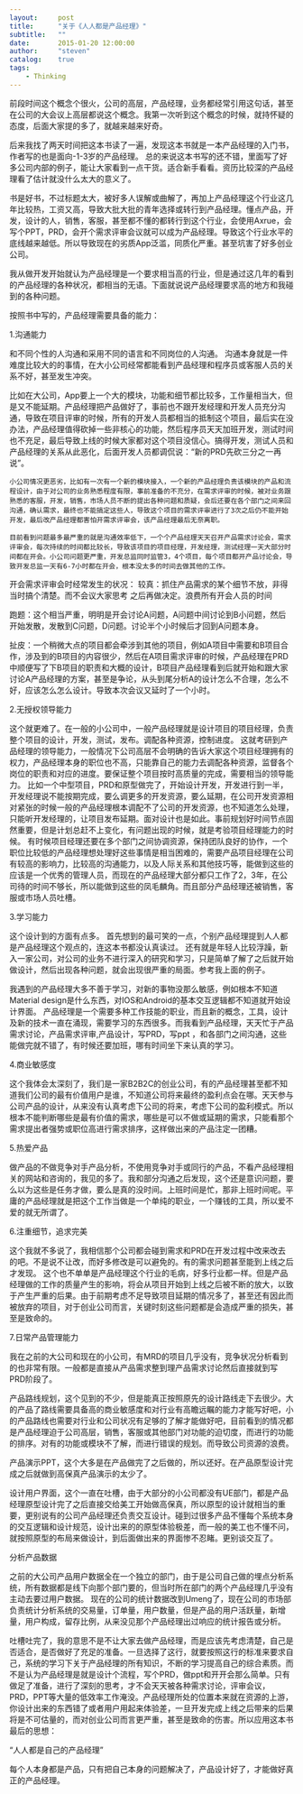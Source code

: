 ```yaml
---
layout:     post
title:      "关于《人人都是产品经理》"
subtitle:   ""
date:       2015-01-20 12:00:00
author:     "steven"
catalog:    true
tags:
    - Thinking
---
```


前段时间这个概念个很火，公司的高层，产品经理，业务都经常引用这句话，甚至在公司的大会议上高层都说这个概念。我第一次听到这个概念的时候，就持怀疑的态度，后面大家提的多了，就越来越来好奇。

后来我找了两天时间把这本书读了一遍，发现这本书就是一本产品经理的入门书，作者写的也是面向-1-3岁的产品经理。
总的来说这本书写的还不错，里面写了好多公司内部的例子，能让大家看到一点干货。适合新手看看。资历比较深的产品经理看了估计就没什么太大的意义了。

书是好书，不过标题太大，被好多人误解或曲解了，再加上产品经理这个行业这几年比较热，工资又高，导致大批大批的青年选择或转行到产品经理。懂点产品，开发，设计的人，销售，客服，甚至都不懂的都转行到这个行业，会使用Axrue，会写个PPT，PRD，会开个需求评审会议就可以成为产品经理。导致这个行业水平的底线越来越低。所以导致现在的劣质App泛滥，同质化严重。甚至坑害了好多创业公司。

我从做开发开始就认为产品经理是一个要求相当高的行业，但是通过这几年的看到的产品经理的各种状况，都相当的无语。下面就说说产品经理要求高的地方和我碰到的各种问题。

按照书中写的，产品经理需要具备的能力：

1.沟通能力

  和不同个性的人沟通和采用不同的语言和不同岗位的人沟通。
  沟通本身就是一件难度比较大的的事情，在大小公司经常都能看到产品经理和程序员或客服人员的关系不好，甚至发生冲突。

  比如在大公司，App要上一个大的模块，功能和细节都比较多，工作量相当大，但是又不能延期。产品经理把产品做好了，事前也不跟开发经理和开发人员充分沟通，导致在项目评审的时候，所有的开发人员都相当的抵制这个项目，最后实在没办法，产品经理值得砍掉一些非核心的功能，然后程序员天天加班开发，测试时间也不充足，最后导致上线的时候大家都对这个项目没信心。搞得开发，测试人员和产品经理的关系从此恶化，后面开发人员都调侃说：“新的PRD先砍三分之一再说”。

    小公司情况更恶劣，比如有一次有一个新的模块接入，一个新的产品经理负责该模块的产品和流程设计，由于对公司的业务熟悉程度有限，事前准备的不充分，在需求评审的时候，被对业务跟熟悉的客服，开发，销售，市场人员不断的提出各种问题和质疑，会后还要在各个部门之间来回沟通，确认需求，最终也不能搞定这些人，导致这个项目的需求评审进行了3次之后仍不能开始开发，最后改产品经理都害怕开需求评审会，该产品经理最后无奈离职。

    目前看到问题最多最严重的就是沟通效率低下，一个个产品经理天天召开产品需求讨论会，需求评审会，每次持续的时间都比较长，导致该项目的项目经理，开发经理，测试经理一天大部分时间都在开会。小公司问题更严重，开发总监同时监管3，4个项目，每个项目都开产品讨论会，导致开发总监一天有6-7小时都在开会，根本没太多的时间去做其他的工作。
开会需求评审会时经常发生的状况：
 较真：抓住产品需求的某个细节不放，非得当时搞个清楚。而不会议大家思考  之后再做决定。浪费所有开会人员的时间

跑题：这个相当严重，明明是开会讨论A问题，A问题中间讨论到B小问题，然后开始发散，发散到C问题，D问题。讨论半个小时候后才回到A问题本身。

扯皮：一个稍微大点的项目都会牵涉到其他的项目，例如A项目中需要和B项目合作，涉及到的B项目的内容很少，然后在A项目需求评审的时候，产品经理在PRD中顺便写了下B项目的职责和大概的设计，B项目产品经理看到后就开始和跟大家讨论A产品经理的方案，甚至是争论，从头到尾分析A的设计怎么不合理，怎么不好，应该怎么怎么设计。导致本次会议又延时了一个小时。

2.无授权领导能力

   这个就更难了。在一般的小公司中，一般产品经理就是设计项目的项目经理，负责整个项目的设计，开发，测试，发布。调配各种资源，控制进度。
这就考研到产品经理的领导能力，一般情况下公司高层不会明确的告诉大家这个项目经理拥有的权力，产品经理本身的职位也不高，只能靠自己的能力去调配各种资源，监督各个岗位的职责和对应的进度。要保证整个项目按时高质量的完成，需要相当的领导能力。
比如一个中型项目，PRD和原型做完了，开始设计开发，开发进行到一半，开发经理说不能按期完成，要么调更多的开发资源，要么延期，在公司开发资源相对紧张的时候一般的产品经理根本调配不了公司的开发资源，也不知道怎么处理，只能听开发经理的，让项目发布延期。面对设计也是如此。事前规划好时间节点固然重要，但是计划总赶不上变化，有问题出现的时候，就是考验项目经理能力的时候。
有时候项目经理还要在多个部门之间协调资源，保持团队良好的协作，一个职位比较低的产品经理想处理好这些事情是相当困难的，需要产品项目经理在公司有较高的影响力，比较高的沟通能力，以及人际关系和其他技巧等，能做到这些的应该是一个优秀的管理人员，而现在的产品经理大部分都只工作了2，3年，在公司待的时间不够长，所以能做到这些的凤毛麟角。而且部分产品经理还被销售，客服或市场人员吐槽。

3.学习能力

  这个设计到的方面有点多。
  首先想到的最可笑的一点，个别产品经理提到人人都是产品经理这个观点的，连这本书都没认真读过。
还有就是年轻人比较浮躁，新入一家公司，对公司的业务不进行深入的研究和学习，只是简单了解了之后就开始做设计，然后出现各种问题，就会出现很严重的局面。参考我上面的例子。

我遇到的产品经理大多不善于学习，对新的事物没那么敏感，例如根本不知道Material design是什么东西，对IOS和Android的基本交互逻辑都不知道就开始设计界面。
产品经理是一个需要多种工作技能的职业，而且新的概念，工具，设计及新的技术一直在涌现，需要学习的东西很多。而我看到产品经理，天天忙于产品需求讨论，产品需求评审,产品设计，写PRD，写ppt ，和各部门之间沟通，这些能做完就不错了，有时候还要加班，哪有时间坐下来认真的学习。

4.商业敏感度

   这个我体会太深刻了，我们是一家B2B2C的创业公司，有的产品经理甚至都不知道我们公司的最有价值用户是谁，不知道公司将来最终的盈利点会在哪。天天参与公司产品的设计，从来没有认真考虑下公司的将来，考虑下公司的盈利模式。所以根本不能判断哪些是最有价值的需求，哪些是可以不做或延期的需求，只能看那个需求提出者强势或职位高进行需求排序，这样做出来的产品注定一团糟。

5.热爱产品

   做产品的不做竞争对手产品分析，不使用竞争对手或同行的产品，不看产品经理相关的网站和咨询的，我见的多了。我和部分沟通之后发现，这个还是意识问题，要么以为这些是任务才做，要么是真的没时间。上班时间是忙，那非上班时间呢。平庸的产品经理就是把这个工作当做是一个单纯的职业，一个赚钱的工具，所以爱不爱的就无所谓了。

6.注重细节，追求完美

  这个我就不多说了，我相信那个公司都会碰到需求和PRD在开发过程中改来改去的吧。不是说不让改，而好多修改是可以避免的。有的需求问题甚至能到上线之后才发现。
这个也不单单是产品经理这个行业的毛病，好多行业都一样。但是产品经理做的工作的质量产生的影响，将会从项目开始到上线之后被不断的放大，以致于产生严重的后果。由于前期考虑不足导致项目延期的情况多了，甚至还有因此而被放弃的项目，对于创业公司而言，关键时刻这些问题都是会造成严重的损失，甚至是致命的。

7.日常产品管理能力

我在之前的大公司和现在的小公司，有MRD的项目几乎没有，竞争状况分析看到的也非常有限。一般都是直接从产品需求整到理产品需求讨论然后直接就到写PRD阶段了。

产品路线规划，这个见到的不少，但是能真正按照原先的设计路线走下去很少。大的产品了路线需要具备高的商业敏感度和对行业有高瞻远瞩的能力才能写好吧，小的产品路线也需要对行业和公司状况有足够的了解才能做好吧，目前看到的情况都是产品经理迫于公司高层，销售，客服或其他部门对功能的迫切度，而进行的功能的排序。对有的功能或模块不了解，而进行错误的规划。而导致公司资源的浪费。

产品演示PPT，这个大多是在产品做完了之后做的，所以还好。在产品原型设计完成之后就做到高保真产品演示的太少了。

设计用户界面，这个一直在吐槽，由于大部分的小公司都没有UE部门，都是产品经理原型设计完了之后直接交给美工开始做高保真，所以原型的设计就相当的重要，更别说有的公司产品经理还负责交互设计。碰到过很多产品不懂每个系统本身的交互逻辑和设计规范，设计出来的的原型体验极差，而一般的美工也不懂不问，就按照原型的布局来做设计，到后面做出来的界面惨不忍睹。更别谈交互了。

分析产品数据

之前的大公司产品用户数据全在一个独立的部门，由于是公司自己做的埋点分析系统，所有数据都是线下向那个部门要的，但当时所在部门的两个产品经理几乎没有主动去要过用户数据。
现在的公司的统计数据改到Umeng了，现在公司的市场部负责统计分析系统的交易量，订单量，用户数量，但是产品的用户活跃量，新增量，用户构成，留存比例，从来没见那个产品经理出过响应的统计报告或分析。


吐槽吐完了，我的意思不是不让大家去做产品经理，而是应该先考虑清楚，自己是否适合，是否做好了充足的准备。一旦选择了这行，就要按照这行的标准来要求自己，系统的学习下关于产品经理的所有知识，不断的学习提高自己的综合素质。而不是认为产品经理是就是设计个流程，写个PRD，做ppt和开开会那么简单。只有做足了准备，进行了深刻的思考，才不会天天被各种需求讨论，评审会议，PRD，PPT等大量的低效率工作淹没。产品经理所处的位置本来就在资源的上游，你设计出来的东西错了或者用户用起来体验差，一旦开发完成上线之后带来的后果将是不可估量的，而对创业公司而言更严重，甚至是致命的伤害。所以应用这本书最后的思想：

“人人都是自己的产品经理”

每个人本身都是产品，只有把自己本身的问题解决了，产品设计好了，才能做好真正的产品经理。
